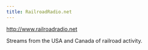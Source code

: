 ```yaml
---
title: RailroadRadio.net
---
```

http://www.railroadradio.net

Streams from the USA and Canada of railroad activity.
